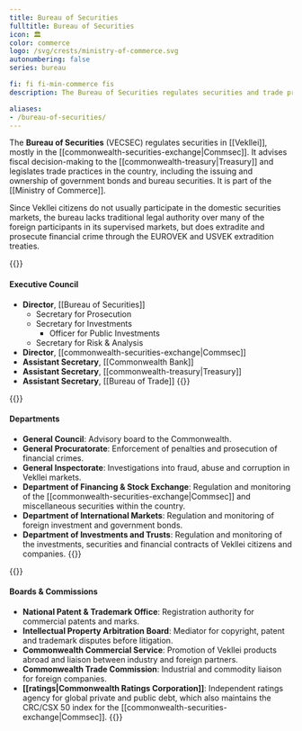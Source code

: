```yaml
---
title: Bureau of Securities
fulltitle: Bureau of Securities
icon: 🏛️
color: commerce
logo: /svg/crests/ministry-of-commerce.svg
autonumbering: false
series: bureau

fi: fi fi-min-commerce fis
description: The Bureau of Securities regulates securities and trade practices for the Ministry of Commerce.

aliases:
- /bureau-of-securities/
---
```

The <span class="fi fi-min-commerce fis"></span> **Bureau of Securities** (VECSEC) regulates securities in [[Vekllei]], mostly in the [[commonwealth-securities-exchange|Commsec]]. It advises fiscal decision-making to the [[commonwealth-treasury|Treasury]] and legislates trade practices in the country, including the issuing and ownership of government bonds and bureau securities. It is part of the [[Ministry of Commerce]].

Since Vekllei citizens do not usually participate in the domestic securities markets, the bureau lacks traditional legal authority over many of the foreign participants in its supervised markets, but does extradite and prosecute financial crime through the EUROVEK and USVEK extradition treaties.

{{<note panel>}}
#### Executive Council

* **Director**, [[Bureau of Securities]]
	* Secretary for Prosecution
	* Secretary for Investments
		* Officer for Public Investments
	* Secretary for Risk & Analysis
* **Director**, [[commonwealth-securities-exchange|Commsec]]
* **Assistant Secretary**, [[Commonwealth Bank]]
* **Assistant Secretary**, [[commonwealth-treasury|Treasury]]
* **Assistant Secretary**, [[Bureau of Trade]]
{{</note>}}

{{<note panel>}}
#### Departments

* **General Council**: Advisory board to the Commonwealth.
* **General Procuratorate**: Enforcement of penalties and prosecution of financial crimes.
* **General Inspectorate**: Investigations into fraud, abuse and corruption in Vekllei markets.
* **Department of Financing & Stock Exchange**: Regulation and monitoring of the [[commonwealth-securities-exchange|Commsec]] and miscellaneous securities within the country.
* **Department of International Markets**: Regulation and monitoring of foreign investment and government bonds.
* **Department of Investments and Trusts**: Regulation and monitoring of the investments, securities and financial contracts of Vekllei citizens and companies.
{{</note>}}

{{<note panel>}}
#### Boards & Commissions

* **National Patent & Trademark Office**: Registration authority for commercial patents and marks.
* **Intellectual Property Arbitration Board**: Mediator for copyright, patent and trademark disputes before litigation.
* **Commonwealth Commercial Service**: Promotion of Vekllei products abroad and liaison between industry and foreign partners.
* **Commonwealth Trade Commission**: Industrial and commodity liaison for foreign companies.
* **[[ratings|Commonwealth Ratings Corporation]]**: Independent ratings agency for global private and public debt, which also maintains the CRC/CSX 50 index for the [[commonwealth-securities-exchange|Commsec]].
{{</note>}}